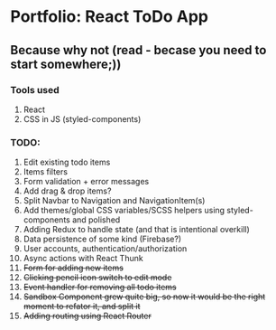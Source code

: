 # Portfolio: React ToDo App

## Because why not (read - becase you need to start somewhere;))

### Tools used

1. React
2. CSS in JS (styled-components)

### TODO:

1. Edit existing todo items
2. Items filters
3. Form validation + error messages
4. Add drag & drop items?
5. Split Navbar to Navigation and NavigationItem(s)
6. Add themes/global CSS variables/SCSS helpers using styled-components and polished
7. Adding Redux to handle state (and that is intentional overkill)
8. Data persistence of some kind (Firebase?)
9. User accounts, authentication/authorization
10. Async actions with React Thunk
11. ~~Form for adding new items~~
12. ~~Clicking pencil icon switch to edit mode~~
13. ~~Event handler for removing all todo items~~
14. ~~Sandbox Component grew quite big, so now it would be the right moment to refator it, and split it~~
15. ~~Adding routing using React Router~~
